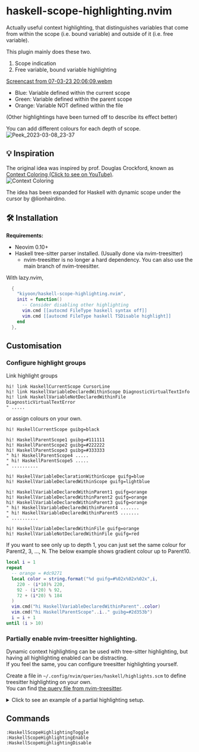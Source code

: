 # haskell-scope-highlighting.nvim

Actually useful context highlighting, that distinguishes variables that come from within the scope (i.e. bound variable) and outside of it (i.e. free variable).

This plugin mainly does these two.

1. Scope indication
2. Free variable, bound variable highlighting

 [Screencast from 07-03-23 20:06:09.webm](https://user-images.githubusercontent.com/12980409/223540476-e8e33ced-ed41-402b-ac95-f3faa5b592e2.webm)
 
- Blue: Variable defined within the current scope  
- Green: Variable defined within the parent scope
- Orange: Variable NOT defined within the file

(Other highlightings have been turned off to describe its effect better)  

You can add different colours for each depth of scope.  
![Peek_2023-03-08_23-37](https://user-images.githubusercontent.com/12980409/223754740-22d2f934-b6c7-4b66-b56f-f678b95bb0e8.gif)

## 💡 Inspiration

The original idea was inspired by prof. Douglas Crockford, known as [Context Coloring (Click to see on YouTube)](https://youtu.be/b0EF0VTs9Dc?t=899).  
![Context Coloring](https://user-images.githubusercontent.com/12980409/223306767-f3f3f92b-f88a-4ad1-80b4-80bd7826a321.png)

The idea has been expanded for Haskell with dynamic scope under the cursor by @lionhairdino.

## 🛠️ Installation

**Requirements:**

- Neovim 0.10+
- Haskell tree-sitter parser installed. (Usually done via nvim-treesitter)
    - nvim-treesitter is no longer a hard dependency. You can also use the main branch of nvim-treesitter.

With lazy.nvim,

```lua
  {
    "kiyoon/haskell-scope-highlighting.nvim",
    init = function()
      -- Consider disabling other highlighting
      vim.cmd [[autocmd FileType haskell syntax off]]
      vim.cmd [[autocmd FileType haskell TSDisable highlight]]
    end
  },
```

## Customisation

### Configure highlight groups

Link highlight groups

```vim
hi! link HaskellCurrentScope CursorLine
hi! link HaskellVariableDeclaredWithinScope DiagnosticVirtualTextInfo
hi! link HaskellVariableNotDeclaredWithinFile DiagnosticVirtualTextError
" .....
```

or assign colours on your own.

```vim
hi! HaskellCurrentScope guibg=black

hi! HaskellParentScope1 guibg=#111111
hi! HaskellParentScope2 guibg=#222222
hi! HaskellParentScope3 guibg=#333333
" hi! HaskellParentScope4 .....
" hi! HaskellParentScope5 .....
" ..........

hi! HaskellVariableDeclarationWithinScope guifg=blue
hi! HaskellVariableDeclaredWithinScope guifg=lightblue

hi! HaskellVariableDeclaredWithinParent1 guifg=orange
hi! HaskellVariableDeclaredWithinParent2 guifg=orange
hi! HaskellVariableDeclaredWithinParent3 guifg=orange
" hi! HaskellVariableDeclaredWithinParent4 .......
" hi! HaskellVariableDeclaredWithinParent5 .......
" ..........

hi! HaskellVariableDeclaredWithinFile guifg=orange
hi! HaskellVariableNotDeclaredWithinFile guifg=red
```

If you want to see only up to depth 1, you can just set the same colour for Parent2, 3, ..., N. The below example shows gradient colour up to Parent10.

```lua
local i = 1
repeat
  -- orange = #dc9271
  local color = string.format("%d guifg=#%02x%02x%02x",i,
    220 - (i*10)% 220,
    92 - (i*20) % 92,
    72 + (i*20) % 184
  )
  vim.cmd("hi HaskellVariableDeclaredWithinParent"..color)
  vim.cmd("hi HaskellParentScope"..i.." guibg=#2d353b")
  i = i + 1
until (i > 10)
```

### Partially enable nvim-treesitter highlighting.

Dynamic context highlighting can be used with tree-sitter highlighting, but having all highlighting enabled can be distracting.  
If you feel the same, you can configure treesitter highlighting yourself.

Create a file in `~/.config/nvim/queries/haskell/highlights.scm` to define treesitter highlighting on your own.  
You can find [the query file from nvim-treesitter](https://github.com/nvim-treesitter/nvim-treesitter/blob/master/queries/haskell/highlights.scm).

<details>
<summary>
Click to see an example of a partial highlighting setup.
</summary>

```scm
(comment) @comment
(comment) @spell

;; ----------------------------------------------------------------------------
;; Functions and variables

(variable) @variable
(pattern/wildcard) @variable
(decl/signature name: (variable) @variable)

;; ----------------------------------------------------------------------------
;; Types

(type/unit) @type

(type/unit [
  "("
  ")"
] @type)

(type/list [
  "["
  "]"
] @type)
(type/star) @type

(constructor) @constructor

;; ----------------------------------------------------------------------------
;; Quasi-quotes

(quoter) @function.call
; Highlighting of quasiquote_body is handled by injections.scm
```
</details>

## Commands

```vim
:HaskellScopeHighlightingToggle
:HaskellScopeHighlightingEnable
:HaskellScopeHighlightingDisable
```
